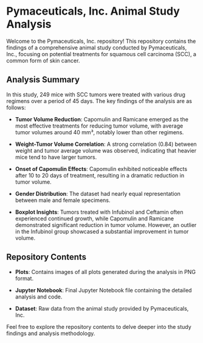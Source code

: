# Pymaceuticals, Inc. Animal Study Analysis

Welcome to the Pymaceuticals, Inc. repository! This repository contains the findings of a comprehensive animal study conducted by Pymaceuticals, Inc., focusing on potential treatments for squamous cell carcinoma (SCC), a common form of skin cancer.

## Analysis Summary
In this study, 249 mice with SCC tumors were treated with various drug regimens over a period of 45 days. The key findings of the analysis are as follows:

- **Tumor Volume Reduction**: Capomulin and Ramicane emerged as the most effective treatments for reducing tumor volume, with average tumor volumes around 40 mm³, notably lower than other regimens.
  
- **Weight-Tumor Volume Correlation**: A strong correlation (0.84) between weight and tumor average volume was observed, indicating that heavier mice tend to have larger tumors.
  
- **Onset of Capomulin Effects**: Capomulin exhibited noticeable effects after 10 to 20 days of treatment, resulting in a dramatic reduction in tumor volume.
  
- **Gender Distribution**: The dataset had nearly equal representation between male and female specimens.

- **Boxplot Insights**: Tumors treated with Infubinol and Ceftamin often experienced continued growth, while Capomulin and Ramicane demonstrated significant reduction in tumor volume. However, an outlier in the Infubinol group showcased a substantial improvement in tumor volume.

## Repository Contents
- **Plots**: Contains images of all plots generated during the analysis in PNG format.
  
- **Jupyter Notebook**: Final Jupyter Notebook file containing the detailed analysis and code.
  
- **Dataset**: Raw data from the animal study provided by Pymaceuticals, Inc.

Feel free to explore the repository contents to delve deeper into the study findings and analysis methodology.
